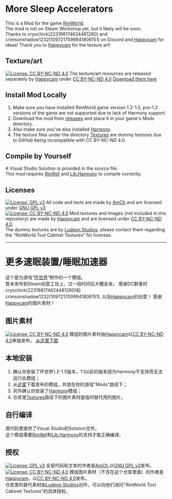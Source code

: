# More Sleep Accelerators
This is a Mod for the game [RimWorld](https://store.steampowered.com/app/294100).  
The mod is not on Steam Workshop yet, but it likely will be soon.  
Thanks to cryochick(223198174624481280) and crimsonshadow1232(1097217099941806151) on Discord and [Happycam](https://steamcommunity.com/id/happycam2000) for ideas!
Thank you to [Happycam](https://steamcommunity.com/id/happycam2000) for the texture art!

## Texture/art
[![License: CC BY-NC-ND 4.0](https://img.shields.io/badge/License-CC_BY--NC--ND_4.0-lightgrey.svg)](https://creativecommons.org/licenses/by-nc-nd/4.0/) The texture/art resources are released separately by [Happycam](https://steamcommunity.com/id/happycam2000) under [CC BY-NC-ND 4.0](https://creativecommons.org/licenses/by-nc-nd/4.0/)
[Download them here](https://drive.google.com/drive/folders/1HoGvPyKPzLbJnhfQO2GoL5qCqOL3txzb?usp=sharing)

## Install Mod Locally
1. Make sure you have installed RimWorld game version 1.2-1.5, pre-1.2 versions of the game are not supported due to lack of Harmony support.  
2. Download the mod from [releases](https://github.com/AmCh-Q/RimWorldMod_MoreSleepAccelerators/releases) and place it in your game's Mods directory.  
3. Also make sure you've also installed [Harmony](https://github.com/pardeike/HarmonyRimWorld).
4. The texture files under the directory [Textures](https://github.com/AmCh-Q/RimWorldMod_MoreSleepAccelerators/tree/main/Textures) are dummy textures due to GitHub being incompatible with CC BY-NC-ND 4.0.  

## Compile by Yourself
A Visual Studio Solution is provided in the source file.  
This mod requires [RimRef](https://www.nuget.org/packages/Krafs.Rimworld.Ref) and [Lib.Harmony](https://www.nuget.org/packages/Lib.Harmony) to compile correctly.  

## Licenses
[![License: GPL v3](https://img.shields.io/badge/License-GPLv3-blue.svg)](https://www.gnu.org/licenses/gpl-3.0) All code and texts are made by [AmCh](https://github.com/AmCh-Q) and are licensed under [GNU GPL v3](https://www.gnu.org/licenses/gpl-3.0)  
[![License: CC BY-NC-ND 4.0](https://img.shields.io/badge/License-CC_BY--NC--ND_4.0-lightgrey.svg)](https://creativecommons.org/licenses/by-nc-nd/4.0/) Mod textures and images (not included in this repository) are made by [Happycam](https://steamcommunity.com/id/happycam2000) and are licensed under [CC BY-NC-ND 4.0](https://creativecommons.org/licenses/by-nc-nd/4.0/).  
The dummy textures are by [Ludeon Studios](https://ludeon.com/), please contact them regarding the "RimWorld Tool Cabinet Textures" for licenses.

---

# 更多速眠装置/睡眠加速器
这个是为游戏“[环世界](https://store.steampowered.com/app/294100)”制作的一个模组。  
暂未发布到Steam创意工坊上，过一段时间后大概会发。
感谢DC群里的cryochick(223198174624481280)和crimsonshadow1232(1097217099941806151), 以及[Happycam](https://steamcommunity.com/id/happycam2000)的创意！
感谢[Happycam](https://steamcommunity.com/id/happycam2000)的图片素材！

## 图片素材
[![License: CC BY-NC-ND 4.0](https://img.shields.io/badge/License-CC_BY--NC--ND_4.0-lightgrey.svg)](https://creativecommons.org/licenses/by-nc-nd/4.0/) 模组的图片素材由[Happycam](https://steamcommunity.com/id/happycam2000)以[CC BY-NC-ND 4.0](https://creativecommons.org/licenses/by-nc-nd/4.0/)单独发布。
[从这里下载](https://drive.google.com/drive/folders/1HoGvPyKPzLbJnhfQO2GoL5qCqOL3txzb?usp=sharing)

## 本地安装
1. 确认你安装了环世界1.2-1.5版本，1.1以前的版本因为Harmony不支持而无法运行此模组；  
2. 从[这里](https://github.com/AmCh-Q/RimWorldMod_MoreSleepAccelerators/releases)下载发布的模组，并放在你的游戏"Mods"路径下；  
3. 另外确认你安装了[Harmony](https://github.com/pardeike/HarmonyRimWorld)模组；
4. 仓库里[Textures](https://github.com/AmCh-Q/RimWorldMod_MoreSleepAccelerators/tree/main/Textures)路径下的图片素材是临时替代用的图片。

## 自行编译
源代码里提供了Visual Studio的Solution文件。  
这个模组需要[RimRef](https://www.nuget.org/packages/Krafs.Rimworld.Ref)和[Lib.Harmony](https://www.nuget.org/packages/Lib.Harmony)的支持才能正确编译。

## 授权
[![License: GPL v3](https://img.shields.io/badge/License-GPLv3-blue.svg)](https://www.gnu.org/licenses/gpl-3.0) 全部代码和文本的作者是[AmCh](https://github.com/AmCh-Q),以[GNU GPL v3](https://www.gnu.org/licenses/gpl-3.0)发布。  
[![License: CC BY-NC-ND 4.0](https://img.shields.io/badge/License-CC_BY--NC--ND_4.0-lightgrey.svg)](https://creativecommons.org/licenses/by-nc-nd/4.0/) 模组图片素材（不含在这个仓库里面）的作者是[Happycam](https://steamcommunity.com/id/happycam2000)，以[CC BY-NC-ND 4.0](https://creativecommons.org/licenses/by-nc-nd/4.0/)发布。  
仓库里的替代素材由[Ludeon Studios](https://ludeon.com/)创作，可以向他们询问"RimWorld Tool Cabinet Textures"的具体授权。
